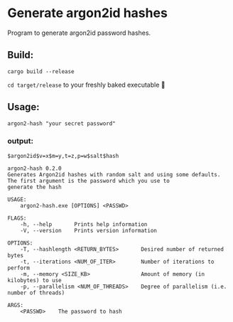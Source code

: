 # Generate argon2id hashes
Program to generate argon2id password hashes.

## Build:
`cargo build --release`

`cd target/release` to your freshly baked executable 🥧

## Usage:
```argon2-hash "your secret password"```

### output:
`$argon2id$v=x$m=y,t=z,p=w$salt$hash`

```
argon2-hash 0.2.0
Generates Argon2id hashes with random salt and using some defaults. The first argument is the password which you use to
generate the hash

USAGE:
    argon2-hash.exe [OPTIONS] <PASSWD>

FLAGS:
    -h, --help       Prints help information
    -V, --version    Prints version information

OPTIONS:
    -T, --hashlength <RETURN_BYTES>       Desired number of returned bytes
    -t, --iterations <NUM_OF_ITER>        Number of iterations to perform
    -m, --memory <SIZE_KB>                Amount of memory (in kilobytes) to use
    -p, --parallelism <NUM_OF_THREADS>    Degree of parallelism (i.e. number of threads)

ARGS:
    <PASSWD>    The password to hash
```